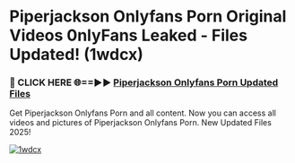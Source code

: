 # Piperjackson Onlyfans Porn Original Videos 0nlyFans Leaked - Files Updated! (1wdcx)

<h3>🔴 CLICK HERE 🌐==►► <a href="https://tinyurl.com/x26r9saj" rel="nofollow">Piperjackson Onlyfans Porn Updated Files</a></h3>

Get Piperjackson Onlyfans Porn and all content. Now you can access all videos and pictures of Piperjackson Onlyfans Porn. New Updated Files 2025!

[![1wdcx](https://i.imgur.com/LkgZPqh.gif)](https://tinyurl.com/x26r9saj)
